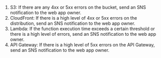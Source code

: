 1. S3: If there are any 4xx or 5xx errors on the bucket, send an SNS notification to the web app owner.
2. CloudFront: If there is a high level of 4xx or 5xx errors on the distribution, send an SNS notification to the web app owner.
3. Lambda: If the function execution time exceeds a certain threshold or there is a high level of errors, send an SNS notification to the web app owner.
4. API Gateway: If there is a high level of 5xx errors on the API Gateway, send an SNS notification to the web app owner.
